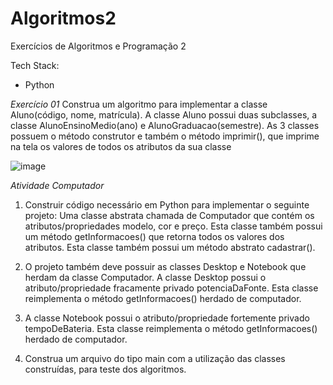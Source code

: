 # Algoritmos2
Exercícios de Algoritmos e Programação 2

Tech Stack:
- Python

*Exercício 01*
Construa um algoritmo para implementar a classe Aluno(código, nome, matrícula). A classe Aluno possui duas subclasses, a classe AlunoEnsinoMedio(ano) e AlunoGraduacao(semestre). As 3 classes possuem o método construtor e também o método imprimir(), que imprime na tela os valores de todos os atributos da sua classe

![image](https://user-images.githubusercontent.com/74319133/130538167-83aeaeb5-7696-4bb2-be98-e611c245b556.png)

*Atividade Computador*
1) Construir código necessário em Python para implementar o seguinte projeto: Uma classe abstrata chamada de Computador que contém os atributos/propriedades modelo, cor e preço. Esta classe também possui um método getInformacoes() que retorna todos os valores dos atributos. Esta classe também possui um método abstrato cadastrar().

2) O projeto também deve possuir as classes Desktop e Notebook que herdam da classe Computador. A classe Desktop possui o atributo/propriedade fracamente privado potenciaDaFonte. Esta classe reimplementa o método getInformacoes() herdado de computador.

3) A classe Notebook possui o atributo/propriedade fortemente privado tempoDeBateria. Esta classe reimplementa o método getInformacoes() herdado de computador.

4) Construa um arquivo do tipo main com a utilização das classes construídas, para teste dos algoritmos.



